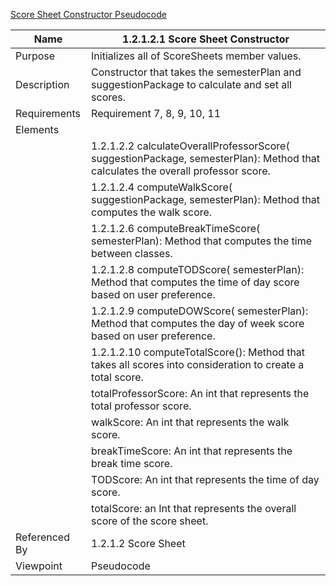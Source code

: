 [Score Sheet Constructor Pseudocode](TeamTwoFiles/1.2.1.2.1ScoreSheetConstructorPseudocode)

| Name | 1.2.1.2.1 Score Sheet Constructor |
| ----------- | ----------- |
| Purpose | Initializes all of ScoreSheets member values. |
| Description | Constructor that takes the semesterPlan and suggestionPackage to calculate and set all scores. |
| Requirements | Requirement 7, 8, 9, 10, 11 |
| Elements |
| | 1.2.1.2.2 calculateOverallProfessorScore( suggestionPackage, semesterPlan): Method that calculates the overall professor score. |
| | 1.2.1.2.4 computeWalkScore( suggestionPackage, semesterPlan): Method that computes the walk score. |
| | 1.2.1.2.6 computeBreakTimeScore( semesterPlan): Method that computes the time between classes. |
| | 1.2.1.2.8 computeTODScore( semesterPlan): Method that computes the time of day score based on user preference. |
| | 1.2.1.2.9 computeDOWScore( semesterPlan): Method that computes the day of week score based on user preference. |
| | 1.2.1.2.10 computeTotalScore(): Method that takes all scores into consideration to create a total score. |
| | totalProfessorScore: An int that represents the total professor score. |
| | walkScore: An int that represents the walk score. |
| | breakTimeScore: An int that represents the break time score. |
| | TODScore: An int that represents the time of day score. |
| | totalScore: an Int that represents the overall score of the score sheet. |
| Referenced By | 1.2.1.2 Score Sheet |
| Viewpoint | Pseudocode |
